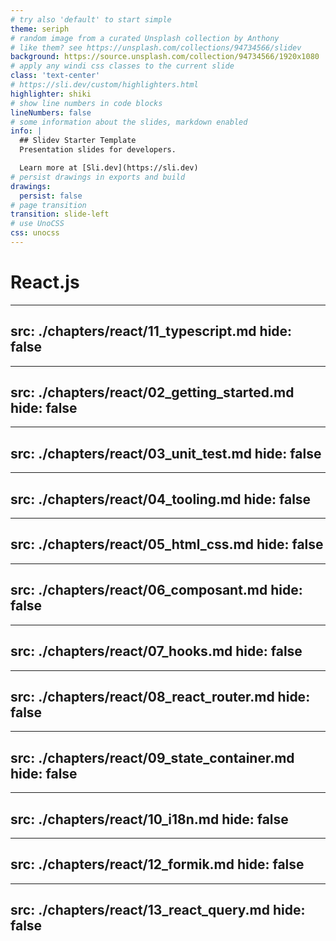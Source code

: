 ```yaml
---
# try also 'default' to start simple
theme: seriph
# random image from a curated Unsplash collection by Anthony
# like them? see https://unsplash.com/collections/94734566/slidev
background: https://source.unsplash.com/collection/94734566/1920x1080
# apply any windi css classes to the current slide
class: 'text-center'
# https://sli.dev/custom/highlighters.html
highlighter: shiki
# show line numbers in code blocks
lineNumbers: false
# some information about the slides, markdown enabled
info: |
  ## Slidev Starter Template
  Presentation slides for developers.

  Learn more at [Sli.dev](https://sli.dev)
# persist drawings in exports and build
drawings:
  persist: false
# page transition
transition: slide-left
# use UnoCSS
css: unocss
---
```


# React.js
---
src: ./chapters/react/11_typescript.md
hide: false
---

---
src: ./chapters/react/02_getting_started.md
hide: false
---

---
src: ./chapters/react/03_unit_test.md
hide: false
---

---
src: ./chapters/react/04_tooling.md
hide: false
---

---
src: ./chapters/react/05_html_css.md
hide: false
---

---
src: ./chapters/react/06_composant.md
hide: false
---

---
src: ./chapters/react/07_hooks.md
hide: false
---

---
src: ./chapters/react/08_react_router.md
hide: false
---

---
src: ./chapters/react/09_state_container.md
hide: false
---

---
src: ./chapters/react/10_i18n.md
hide: false
---

---
src: ./chapters/react/12_formik.md
hide: false
---

---
src: ./chapters/react/13_react_query.md
hide: false
---